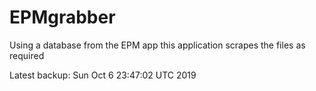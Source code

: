 # EPMgrabber
Using a database from the EPM app this application scrapes the files as required


Latest backup: Sun Oct 6 23:47:02 UTC 2019
